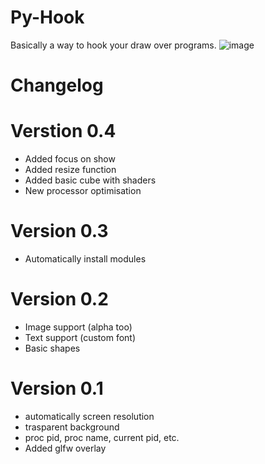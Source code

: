 # Py-Hook
Basically a way to hook your draw over programs.
![image](https://user-images.githubusercontent.com/67759165/130766045-de36da7a-7680-4522-b4c7-babb834eff42.png)

# Changelog

# Verstion 0.4
* Added focus on show
* Added resize function
* Added basic cube with shaders
* New processor optimisation 

# Version 0.3
* Automatically install modules

# Version 0.2
* Image support (alpha too) 
* Text support (custom font)
* Basic shapes

# Version 0.1
* automatically screen resolution
* trasparent background
* proc pid, proc name, current pid, etc.
* Added glfw overlay
